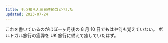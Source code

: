 ```yaml
---
title: もう知らん三日連続コピペした
updated: 2023-07-24
---
```


これを書いているのがほぼ一ヶ月後の 8 月 10 日でもはや何も覚えていない。
ポルトガル旅行の疲弊を UK 旅行に備えて癒していたはず。
